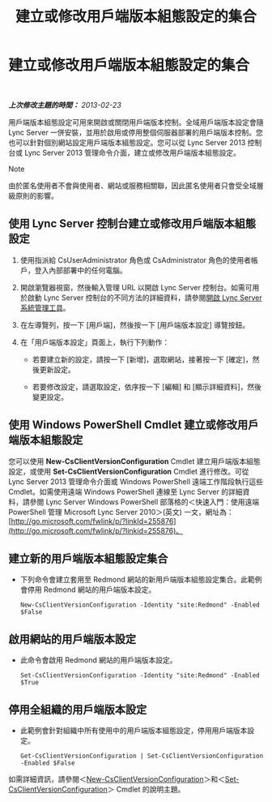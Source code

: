 ﻿---
title: 建立或修改用戶端版本組態設定的集合
TOCTitle: 建立或修改用戶端版本組態設定的集合
ms:assetid: 4e6faffd-a36f-40f1-8734-78d84b7df921
ms:mtpsurl: https://technet.microsoft.com/zh-tw/library/JJ898477(v=OCS.15)
ms:contentKeyID: 52056124
ms.date: 08/10/2015
mtps_version: v=OCS.15
ms.translationtype: HT
---

# 建立或修改用戶端版本組態設定的集合

 

_**上次修改主題的時間：** 2013-02-23_

用戶端版本組態設定可用來開啟或關閉用戶端版本控制。全域用戶端版本設定會隨 Lync Server 一併安裝，並用於啟用或停用整個伺服器部署的用戶端版本控制。您也可以針對個別網站設定用戶端版本組態設定。您可以從 Lync Server 2013 控制台或 Lync Server 2013 管理命令介面，建立或修改用戶端版本組態設定。

> [!NOTE]  
> 由於匿名使用者不會與使用者、網站或服務相關聯，因此匿名使用者只會受全域層級原則的影響。



## 使用 Lync Server 控制台建立或修改用戶端版本組態設定

1.  使用指派給 CsUserAdministrator 角色或 CsAdministrator 角色的使用者帳戶，登入內部部署中的任何電腦。

2.  開啟瀏覽器視窗，然後輸入管理 URL 以開啟 Lync Server 控制台。如需可用於啟動 Lync Server 控制台的不同方法的詳細資料，請參閱[開啟 Lync Server 系統管理工具](lync-server-2013-open-lync-server-administrative-tools.md)。

3.  在左導覽列，按一下 \[用戶端\]，然後按一下 \[用戶端版本設定\] 導覽按鈕。

4.  在「用戶端版本設定」頁面上，執行下列動作：
    
      - 若要建立新的設定，請按一下 \[新增\]，選取網站，接著按一下 \[確定\]，然後更新設定。
    
      - 若要修改設定，請選取設定，依序按一下 \[編輯\] 和 \[顯示詳細資料\]，然後變更設定。

## 使用 Windows PowerShell Cmdlet 建立或修改用戶端版本組態設定

您可以使用 **New-CsClientVersionConfiguration** Cmdlet 建立用戶端版本組態設定，或使用 **Set-CsClientVersionConfiguration** Cmdlet 進行修改。可從 Lync Server 2013 管理命令介面或 Windows PowerShell 遠端工作階段執行這些 Cmdlet。如需使用遠端 Windows PowerShell 連線至 Lync Server 的詳細資料，請參閱 Lync Server Windows PowerShell 部落格的＜快速入門：使用遠端 PowerShell 管理 Microsoft Lync Server 2010＞(英文) 一文，網址為：[http://go.microsoft.com/fwlink/p/?linkId=255876](http://go.microsoft.com/fwlink/p/?linkid=255876)。

## 建立新的用戶端版本組態設定集合

  - 下列命令會建立套用至 Redmond 網站的新用戶端版本組態設定集合。此範例會停用 Redmond 網站的用戶端版本設定。
    
        New-CsClientVersionConfiguration -Identity "site:Redmond" -Enabled $False

## 啟用網站的用戶端版本設定

  - 此命令會啟用 Redmond 網站的用戶端版本設定。
    
        Set-CsClientVersionConfiguration -Identity "site:Redmond" -Enabled $True

## 停用全組織的用戶端版本設定

  - 此範例會針對組織中所有使用中的用戶端版本組態設定，停用用戶端版本設定。
    
        Get-CsClientVersionConfiguration | Set-CsClientVersionConfiguration  -Enabled $False

如需詳細資訊，請參閱＜[New-CsClientVersionConfiguration](https://docs.microsoft.com/en-us/powershell/module/skype/New-CsClientVersionConfiguration)＞和＜[Set-CsClientVersionConfiguration](https://docs.microsoft.com/en-us/powershell/module/skype/Set-CsClientVersionConfiguration)＞ Cmdlet 的說明主題。


